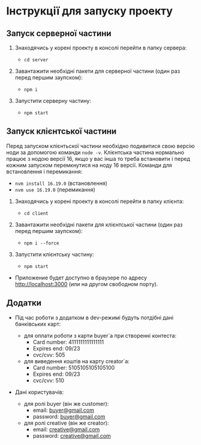# Інструкції для запуску проекту

## Запуск серверної частини

1. Знаходячись у корені проекту в консолі перейти в папку сервера:

   - `cd server`

2. Завантажити необхідні пакети для серверної частини (один раз перед першим заупском):

   - `npm i`

3. Запустити серверну частину:

   - `npm start`

## Запуск клієнтської частини

Перед запуском клієнтьскої частини необхідно подивитися свою версію ноди за допомогою команди `node -v`. Клієнтська частина нормально працює з нодою версії 16, якщо у вас інша то треба встановити і перед кожним запуском перемкнутися на ноду 16 версії.
Команди для встановлення і перемикання:
   - `nvm install 16.19.0` (встановлення)
   - `nvm use 16.19.0` (перемикання)

1. Знаходячись у корені проекту в консолі перейти в папку клієнта:

   - `cd client`

2. Завантажити необхідні пакети для клієнтської частини (один раз перед першим заупском):

   - `npm i --force`

3. Запустити клієнтську частину:

   - `npm start`

- Приложение будет доступно в браузере по адресу [http://localhost:3000](http://localhost:3000) (или на другом свободном порту).

## Додатки

- Під час роботи з додатком в dev-режимі будуть потдібні дані банківських карт:

  - для оплати роботи з карти buyer`а при створенні контеста:
    - Card number: 4111111111111111
    - Expires end: 09/23
    - cvc/cvv: 505
  - для виведення коштів на карту creator`а:
    - Card number: 5105105105105100
    - Expires end: 09/23
    - cvc/cvv: 510
- Дані користувачів:

  - для ролі buyer (він же customer):
    - email: buyer@gmail.com
    - password: buyer@gmail.com
  - для ролі creative (він же creator):
    - email: creative@gmail.com
    - password: creative@gmail.com
